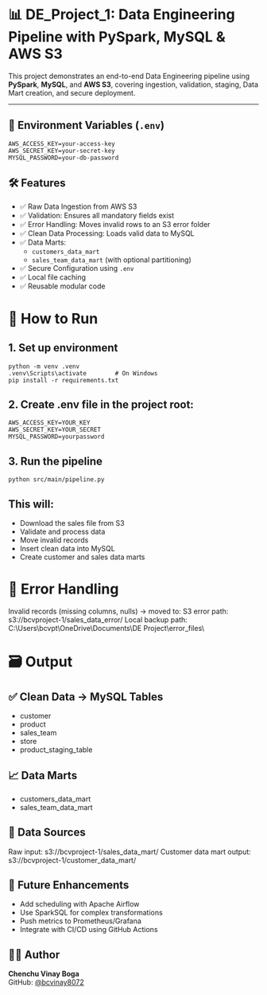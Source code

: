 # 📊 DE_Project_1: Data Engineering Pipeline with PySpark, MySQL & AWS S3

This project demonstrates an end-to-end Data Engineering pipeline using **PySpark**, **MySQL**, and **AWS S3**, covering ingestion, validation, staging, Data Mart creation, and secure deployment.

---

## 🔐 Environment Variables (`.env`)

```env
AWS_ACCESS_KEY=your-access-key
AWS_SECRET_KEY=your-secret-key
MYSQL_PASSWORD=your-db-password
```

## 🛠 Features

- ✅ Raw Data Ingestion from AWS S3  
- ✅ Validation: Ensures all mandatory fields exist  
- ✅ Error Handling: Moves invalid rows to an S3 error folder  
- ✅ Clean Data Processing: Loads valid data to MySQL  
- ✅ Data Marts:
  - `customers_data_mart`
  - `sales_team_data_mart` (with optional partitioning)  
- ✅ Secure Configuration using `.env`  
- ✅ Local file caching  
- ✅ Reusable modular code  


# 🚀 How to Run
## 1. Set up environment
```
python -m venv .venv
.venv\Scripts\activate        # On Windows
pip install -r requirements.txt
```
## 2. Create .env file in the project root:
```
AWS_ACCESS_KEY=YOUR_KEY
AWS_SECRET_KEY=YOUR_SECRET
MYSQL_PASSWORD=yourpassword
```
## 3. Run the pipeline
```
python src/main/pipeline.py
```
## This will:
- Download the sales file from S3
- Validate and process data
- Move invalid records
- Insert clean data into MySQL
- Create customer and sales data marts

# 🧹 Error Handling
Invalid records (missing columns, nulls) → moved to:
S3 error path: s3://bcvproject-1/sales_data_error/
Local backup path:
C:\Users\bcvpt\OneDrive\Documents\DE Project\error_files\

# 🗃 Output
## ✅ Clean Data → MySQL Tables
- customer
- product
- sales_team
- store
- product_staging_table

## 📈 Data Marts
- customers_data_mart
- sales_team_data_mart

## 🧊 Data Sources
Raw input: s3://bcvproject-1/sales_data_mart/
Customer data mart output: s3://bcvproject-1/customer_data_mart/

## 🧩 Future Enhancements
- Add scheduling with Apache Airflow
- Use SparkSQL for complex transformations
- Push metrics to Prometheus/Grafana
- Integrate with CI/CD using GitHub Actions

## 👨‍💻 Author

**Chenchu Vinay Boga**  
GitHub: [@bcvinay8072](https://github.com/bcvinay8072)

